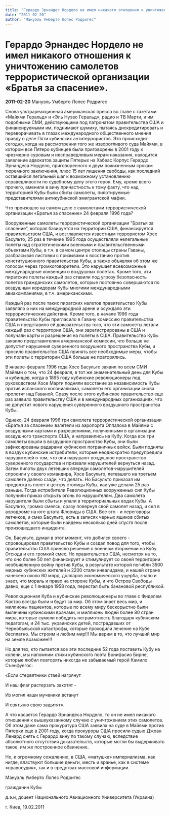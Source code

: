 ```yaml
---
title: "Герардо Эрнандес Нордело не имел никакого отношения к уничтожению самолетов террористической организации «Братья за спасение»."
date: "2011-02-20"
author: "Мануэль Умберто Лопес Родригес"
---
```


# Герардо Эрнандес Нордело не имел никакого отношения к уничтожению самолетов террористической организации «Братья за спасение».

**2011-02-20** Мануэль Умберто Лопес Родригес

Снова ультрареакционная американская пресса во главе с газетами «Майями Геральд» и «Эль Нуэво Геральд», радио и ТВ Марти, и им подобными СМИ, действующими под патронатом правительства США и финансируемыми им, поднимают шумиху, пытаясь дискредитировать и переворачивать в глазах международного общественного мнения правду о деле Пяти кубинских антитеррористов. Это происходит сегодня, когда на рассмотрении того же изворотливого суда Майями, в котором все Пятеро кубинцев были приговорены в 2001 году к чрезмерно суровым и несправедливым мерам наказания, находится заявление адвокатов защиты Пятерых на Хабеас Корпус Герардо Эрнандеса Нордело, приговоренного к двум пожизненным срокам тюремного заключения, плюс 15 лет лишения свободы, как последний оставшийся легальный шаг к возможному установлению справедливости по судебному делу этого героя. Ему, кроме всего прочего, вменили в вину причастность к тому факту, что над территорией Кубы были сбиты самолеты, пилотируемые представителями антикубинской эмигрантской мафии.

Что произошло на самом деле с самолетами террористической организации «Братья за спасение» 24 февраля 1996 года?

Вооруженные самолеты террористической организации "Братья за спасение", которая базируется на территории США, финансируется правительством США, и возглавляется известным террористом Хосе Басульто, 25 раз в течение 1995 года осуществляли нелегальные полеты над стратегическими военными и правительственными объектами Кубы, в т.ч. в самом центре столицы страны Гаваны, разбрасывая листовки с призывами к восстанию против конституционного правительства Кубы, а также объявляя об этом же голосом через громкоговорители. Это нарушает всевозможные международные конвенции о воздушных полетах. Кроме того, эти пиратские полеты каждый раз ставили под угрозу безопасность полетов гражданских самолетов, которые постоянно совершаются по воздушным коридорам Кубы многими международными авиакомпаниями, в т.ч. американскими.

Каждый раз после таких пиратских налетов правительство Кубы заявляло о них на международной арене и осуждало эти террористические действия. Кроме того, в начале 1996 года правительство Кубы пригласило в Гавану комиссию правительства США и представило ей доказательства того, что эти самолеты летали каждый раз с территории США, они зарегистрированы в США и получали карты и разрешения на полеты в США. Правительство Кубы заявило представителям американской комиссии, что больше не допустит нарушения суверенного воздушного пространства Кубы, и просило правительство США принять все необходимые меры, чтобы эти полеты с территории США больше не повторялись.

В январе-феврале 1996 года Хосе Басульто заявил по всем СМИ Майями о том, что 24 февраля, в тот же знаменательный день для Кубы и кубинцев, когда в 1895 году кубинские революционеры под руководством Хосе Марти подняли восстание за независимость Кубы против испанского колониализма, самолеты его организации снова пролетят над Гаваной. Сразу после этого кубинское правительство еще раз заявило правительству США и в международных организациях, что не допустит нового нарушения суверенного воздушного пространства Кубы.

Однако, 24 февраля 1996 три самолета террористической организации «Братья за спасение» взлетели из аэропорта Оппалока в Майями с воздушными картами и разрешениями, полученными в организации воздушного транспорта США, и направились на Кубу. Когда все три самолеты вошли в воздушное пространство Кубы, они были зафиксированы радарами кубинских пограничных войск. Были подняты в воздух кубинские истребители, которые неоднократно предупредили нарушителей о том, что они нарушают воздушное пространство суверенного государства и призвали нарушителей вернуться назад. Затем пилоты двух летевших впереди самолетов-нарушителей спросили у своего командира, Хосе Басульто, летевшего на третьем самолете далеко сзади, что делать. Но Басульто приказал им продолжать полет к центру столицы Кубы, как уже делали 25 раз раньше. Тогда истребители Революционных вооруженных сил Кубы получили приказ открыть огонь по нарушителям. Два самолета нарушителя были сбыты и упали в территориальных водах Кубы. А Басульто, громко смеясь, сразу повернул свой самолет назад, и сел в аэродроме на юге штата Флориды в США. Все это - и переговоры летчиков, и смех Басульто, есть в записях черных ящиков сбитых самолетов, которые были найдены несколько дней спустя после произошедшего инцидента.

Он, Басульто, думал в этот момент, что добился своего - спровоцировал правительство Кубы и создал повод для того, чтобы правительство США приняло решение о военном вторжении на Кубу. Отсюда и его громкий смех. Но правительство США, несмотря на то, что оно более 50 лет финансирует и стимулирует со своей территории необъявленную войну против Кубы, в результате которой погибли 3500 мирных кубинских жителей и 2200 стали инвалидами, и нашей стране нанесено около 60 млрд. долларов экономического ущерба, знало и знает, что мораль и право на стороне Кубы, и что Остров Свободы давно, еще с 1 января 1958 года, перестал быть банановой республикой.

Революционная Куба и кубинские революционеры во главе с Фиделем Кастро всегда были и будут за мир. Об этом знает весь мир, и миллионы пациентов, которые по всему миру бескорыстно были вылечены кубинскими врачами, и миллионы людей более 80 стран мира, которые сумели победить неграмотность благодаря кубинским педагогам, и 24 тыс. украинских детей, пострадавших от Чернобыльской катастрофы, которые проходили лечение на Кубе бесплатно. Мы строим и любим мир!!! Мы верим в то, что лучший мир на земле возможен!!!

Но для тех, кто пытается все эти последние 52 года поставить Кубу на колени, мы напомним стихи кубинского поэта Бонифасио Бирне, которые любил повторять никогда не забываемый герой Камило Съенфуегос:

«Если стервятники стаей нагрянут

И наш флаг растерзать захотят -

Из могил наши мученики встанут

И святыню свою защитят».

А что касается Герардо Эрнандеса Нордело, то он не имел никакого отношения к вышеуказанному случаю с уничтожением этих самолетов. Об этом даже сама прокуратура США заявила на суде в Майями против Пятерки еще в 2001 году, когда прокуроры США просили судью Джоан Ленард снять с Герардо вину по такому случаю, вследствие абсолютного отсутствия доказательств, которые могли бы выдерживать такое, им же построенное обвинение.

Но, к огромному сожалению, в США, «матушке» империализма, как нигде, властвуют большие деньги, месть и вранье, как в системе «правосудия», так и в средствах массовой информации.

Мануэль Умберто Лопес Родригес

гражданин Кубы

д.э.н, доцент Национального Авиационного Университета (Украина)

г. Киев, 19.02.2011